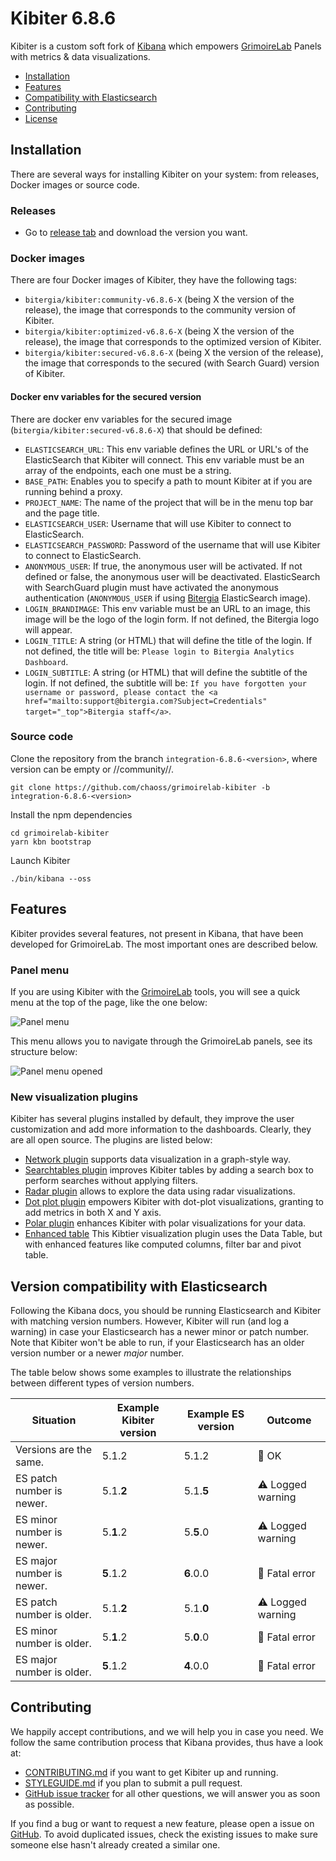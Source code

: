 # Kibiter 6.8.6

Kibiter is a custom soft fork of [Kibana](https://github.com/elastic/kibana) which empowers [GrimoireLab](https://chaoss.github.io/grimoirelab/) Panels with metrics & data visualizations.

- [Installation](#installation)
- [Features](#features)
- [Compatibility with Elasticsearch](#compatibility-with-elasticsearch)
- [Contributing](#contributing)
- [License](#license)

## Installation

There are several ways for installing Kibiter on your system: from releases, Docker images or source code.

### Releases

- Go to [release tab](https://github.com/chaoss/grimoirelab-kibiter/releases) and download the version you want.

### Docker images

There are four Docker images of Kibiter, they have the following tags:

- `bitergia/kibiter:community-v6.8.6-X` (being X the version of the release), the image that corresponds to the community version of Kibiter.
- `bitergia/kibiter:optimized-v6.8.6-X` (being X the version of the release), the image that corresponds to the optimized version of Kibiter.
- `bitergia/kibiter:secured-v6.8.6-X` (being X the version of the release), the image that corresponds to the secured (with Search Guard) version of Kibiter.

#### Docker env variables for the secured version

There are docker env variables for the secured image (`bitergia/kibiter:secured-v6.8.6-X`) that should be defined:

- `ELASTICSEARCH_URL`: This env variable defines the URL or URL's of the ElasticSearch that Kibiter will connect. This env variable must be an array of the endpoints, each one must be a string.
- `BASE_PATH`: Enables you to specify a path to mount Kibiter at if you are running behind a proxy.
- `PROJECT_NAME`: The name of the project that will be in the menu top bar and the page title.
- `ELASTICSEARCH_USER`: Username that will use Kibiter to connect to ElasticSearch.
- `ELASTICSEARCH_PASSWORD`: Password of the username that will use Kibiter to connect to ElasticSearch.
- `ANONYMOUS_USER`: If true, the anonymous user will be activated. If not defined or false, the anonymous user will be deactivated. ElasticSearch with SearchGuard plugin must have activated the anonymous authentication (`ANONYMOUS_USER` if using [Bitergia](https://github.com/Bitergia/elasticsearch) ElasticSearch image).
- `LOGIN_BRANDIMAGE`: This env variable must be an URL to an image, this image will be the logo of the login form. If not defined, the Bitergia logo will appear.
- `LOGIN_TITLE`: A string (or HTML) that will define the title of the login. If not defined, the title will be: `Please login to Bitergia Analytics Dashboard`.
- `LOGIN_SUBTITLE`: A string (or HTML) that will define the subtitle of the login. If not defined, the subtitle will be: `If you have forgotten your username or password, please contact the <a href="mailto:support@bitergia.com?Subject=Credentials" target="_top">Bitergia staff</a>`.

### Source code

Clone the repository from the branch `integration-6.8.6-<version>`, where version can be empty or //community//.
```
git clone https://github.com/chaoss/grimoirelab-kibiter -b integration-6.8.6-<version>
```

Install the npm dependencies

```
cd grimoirelab-kibiter
yarn kbn bootstrap
```

Launch Kibiter
```
./bin/kibana --oss
```

## Features

Kibiter provides several features, not present in Kibana, that have been developed for GrimoireLab. The most important ones are described below.

### Panel menu

If you are using Kibiter with the [GrimoireLab](https://chaoss.github.io/grimoirelab/) tools, you will see a quick menu at the top of the page, like the one below:

<img alt="Panel menu" src="https://i.imgur.com/6hO4aEV.png">


This menu allows you to navigate through the GrimoireLab panels, see its structure below:

<img alt="Panel menu opened" src="https://i.imgur.com/9yimD9m.png">

### New visualization plugins

Kibiter has several plugins installed by default, they improve the user customization and add more information to the dashboards. Clearly, they are all open source. The plugins are listed below:

- [Network plugin](https://github.com/dlumbrer/kbn_network) supports data visualization in a graph-style way.
- [Searchtables plugin](https://github.com/dlumbrer/kbn_searchtables) improves Kibiter tables by adding a search box to perform searches without applying filters.
- [Radar plugin](https://github.com/dlumbrer/kbn_radar) allows to explore the data using radar visualizations.
- [Dot plot plugin](https://github.com/dlumbrer/kbn_dotplot) empowers Kibiter with dot-plot visualizations, granting  to add metrics in both X and Y axis.
- [Polar plugin](https://github.com/dlumbrer/kbn_network) enhances Kibiter with polar visualizations for your data.
- [Enhanced table](https://github.com/fbaligand/kibana-enhanced-table) This Kibtier visualization plugin uses the Data Table, but with enhanced features like computed columns, filter bar and pivot table.

## Version compatibility with Elasticsearch

Following the Kibana docs, you should be running Elasticsearch and Kibiter with matching version numbers. However, Kibiter will run (and log a warning) in case your Elasticsearch has a newer minor or patch number. 
Note that Kibiter won't be able to run, if your Elasticsearch has an older version number or a newer _major_ number. 

The table below shows some examples to illustrate the relationships between different types of version numbers.

| Situation                 | Example Kibiter version     | Example ES version | Outcome |
| ------------------------- | -------------------------- |------------------- | ------- |
| Versions are the same.    | 5.1.2                      | 5.1.2              | 💚 OK      |
| ES patch number is newer. | 5.1.__2__                  | 5.1.__5__          | ⚠️ Logged warning      |
| ES minor number is newer. | 5.__1__.2                  | 5.__5__.0          | ⚠️ Logged warning      |
| ES major number is newer. | __5__.1.2                  | __6__.0.0          | 🚫 Fatal error      |
| ES patch number is older. | 5.1.__2__                  | 5.1.__0__          | ⚠️ Logged warning      |
| ES minor number is older. | 5.__1__.2                  | 5.__0__.0          | 🚫 Fatal error      |
| ES major number is older. | __5__.1.2                  | __4__.0.0          | 🚫 Fatal error      |

## Contributing

We happily accept contributions, and we will help you in case you need. We follow the same contribution process that Kibana provides, thus have a look at:

- [CONTRIBUTING.md](CONTRIBUTING.md) if you want to get Kibiter up and running.
- [STYLEGUIDE.md](STYLEGUIDE.md) if you plan to submit a pull request.
- [GitHub issue tracker](https://github.com/chaoss/grimoirelab-kibiter/issues) for all other questions, we will answer you as soon as possible.

If you find a bug or want to request a new feature, please open a issue on [GitHub](https://github.com/chaoss/grimoirelab-kibiter/issues). To avoid duplicated issues, check the existing issues to make sure someone else hasn't already created a similar one.